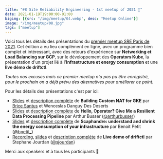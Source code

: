```yaml
---
title: "#8 Site Reliability Engineering - 1st meetup of 2021 🎉"
date: 2021-01-19T19:00:00-01:00
bigimg: [{src: "/img/meetup/04.webp", desc: "Meetup Online"}]
image: "/img/meetup/08.jpg"
tags: ["meetup"]
---
```


Voici tous les détails des présentations du [premier meetup SRE Paris de 2021](https://www.meetup.com/Site-Reliability-Engineering-Paris/events/275450261/). Cet édition a eu lieu complément en ligne, avec un programme bien complet et intéressant, avec des retours d'expérience sur **Networking et Load Balancing sur GCP**, sur le développement des **Operators Kube**, la présentation d'un projet lié à l'**Infrastructure et energy consumption** et une **live démo de driftctl**.

<!--more-->

*Toutes nos excuses mais ce premier meetup n'a pas pu être enregistré, pour le prochain on a déjà prévu des alternatives pour améliorer ce point.*

Pour les détails des présentations c'est par ici:

* [Slides](https://github.com/sre-paris/meetups/blob/master/meetups/%238/gke-nat.pdf) et [description complète](https://github.com/sre-paris/meetups/blob/master/meetups/%238/gke-nat.md) de **Building Custom NAT for GKE** par [Brice Santus](https://twitter.com/BriceSantus) et Wenceslas Danguy Des Deserts
* [Slides](https://github.com/sre-paris/meetups/blob/master/meetups/%238/k8s-operator.pdf) et [description complète](https://github.com/sre-paris/meetups/blob/master/meetups/%238/k8s-operator.md) de **Hello, Operator? Give Me a Resilient Data Processing Pipeline** par Arthur Busser ([@arthurbusser](https://twitter.com/arthurbusser))
* [Slides]() et [description complète]() de **Scaphandre: understand and shrink the energy consumption of your infrastructure** par Benoit Petit ([@bpetit_](https://twitter.com/bpetit_))
* [Recording](https://www.youtube.com/watch?v=FK-9WnG8_qI), [slides](https://github.com/sre-paris/meetups/blob/master/meetups/%238/driftctl-demo.pdf) et [description complète](https://github.com/sre-paris/meetups/blob/master/meetups/%238/driftctl-demo.md) de **Live demo of driftctl** par Stephane Jourdan ([@sjourdan](https://twitter.com/sjourdan))

Merci aux speakers et à tous les participants 🙏
